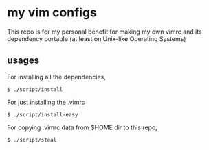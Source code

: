 # my vim configs

This repo is for my personal benefit for making my own vimrc and its dependency portable (at least on Unix-like Operating Systems)

## usages

For installing all the dependencies, 
```
$ ./script/install
```

For just installing the .vimrc
```
$ ./script/install-easy
```

For copying .vimrc data from $HOME dir to this repo,

```
$ ./script/steal
```


